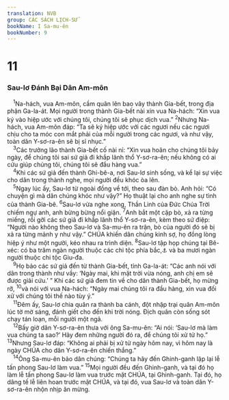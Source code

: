```yaml
---
translation: NVB
group: CÁC SÁCH LỊCH-SỬ
bookName: I Sa-mu-ên 
bookNumber: 9
---
```


<div class="title"><h1>11</h1><h3>Sau-lơ Đánh Bại Dân Am-môn </h3></div>
<span class="verse 1sa_11_1"> <sup>1</sup>Na-hách, vua Am-môn, cầm quân lên bao vây thành Gia-bết, trong địa phận Ga-la-át. Mọi người trong thành Gia-bết nài xin vua Na-hách: “Xin vua ký vào hiệp ước với chúng tôi, chúng tôi sẽ phục dịch vua.” </span>
<span class="verse 1sa_11_2"><sup>2</sup>Nhưng Na-hách, vua Am-môn đáp: “Ta sẽ ký hiệp ước với các ngươi nếu các ngươi chịu cho ta móc con mắt phải của mỗi người trong các ngươi, và như vậy, toàn dân Y-sơ-ra-ên sẽ bị sỉ nhục.” <br/></span>
<span class="verse 1sa_11_3"> <sup>3</sup>Các trưởng lão thành Gia-bết cố nài nỉ: “Xin vua hoãn cho chúng tôi bảy ngày, để chúng tôi sai sứ giả đi khắp lãnh thổ Y-sơ-ra-ên; nếu không có ai cứu giúp chúng tôi, chúng tôi sẽ đầu hàng vua.” <br/></span>
<span class="verse 1sa_11_4"> <sup>4</sup>Khi các sứ giả đến thành Ghi-bê-a, nơi Sau-lơ sinh sống, và kể lại sự việc cho dân trong thành nghe, mọi người đều khóc òa lên. <br/></span>
<span class="verse 1sa_11_5"> <sup>5</sup>Ngay lúc ấy, Sau-lơ từ ngoài đồng về tới, theo sau đàn bò. Anh hỏi: “Có chuyện gì mà dân chúng khóc như vậy?” Họ thuật lại cho anh nghe sự tình của thành Gia-bê. </span>
<span class="verse 1sa_11_6"><sup>6</sup>Sau-lơ vừa nghe xong, Thần Linh của Đức Chúa Trời chiếm ngự anh, anh bừng bừng nổi giận. </span>
<span class="verse 1sa_11_7"><sup>7</sup>Anh bắt một cặp bò, xả ra từng miếng, rồi gởi các sứ giả đi khắp lãnh thổ Y-sơ-ra-ên, kèm theo sứ điệp: “Người nào không theo Sau-lơ và Sa-mu-ên ra trận, bò của người đó sẽ bị xả ra từng mảnh y như vậy.” CHÚA khiến dân chúng kinh sợ, họ đồng lòng hiệp ý như một người, kéo nhau ra trình diện. </span>
<span class="verse 1sa_11_8"><sup>8</sup>Sau-lơ tập họp chúng tại Bê-xéc: có ba trăm ngàn người thuộc các chi tộc phía bắc,<a data-toggle="tooltip" data-placement="bottom" title="Nt: Y-sơ-ra-ên">⚓</a> và ba mươi ngàn người thuộc chi tộc Giu-đa. <br/></span>
<span class="verse 1sa_11_9"> <sup>9</sup>Họ bảo các sứ giả đến từ thành Gia-bết, tỉnh Ga-la-át: “Các anh nói với dân trong thành như vầy: ‘Ngày mai, khi mặt trời vừa nóng, anh chị em sẽ được giải cứu.’ ” Khi các sứ giả đem tin về cho dân thành Gia-bết, họ mừng rỡ, </span>
<span class="verse 1sa_11_10"><sup>10</sup>và nói với vua Na-hách: “Ngày mai chúng tôi ra đầu hàng, xin vua đối xử với chúng tôi thế nào tùy ý.” <br/></span>
<span class="verse 1sa_11_11"> <sup>11</sup>Đêm ấy, Sau-lơ chia quân ra thành ba cánh, đột nhập trại quân Am-môn lúc tờ mờ sáng, đánh giết cho đến khi trời nóng. Địch quân còn sống sót chạy tán loạn, mỗi người một ngả. <br/></span>
<span class="verse 1sa_11_12"> <sup>12</sup>Bấy giờ dân Y-sơ-ra-ên thưa với ông Sa-mu-ên: “Ai nói: ‘Sau-lơ mà làm vua chúng ta sao?’ Hãy đem những người đó ra, để chúng tôi xử tử họ.” </span>
<span class="verse 1sa_11_13"><sup>13</sup>Nhưng Sau-lơ đáp: “Không ai phải bị xử tử ngày hôm nay, vì hôm nay là ngày CHÚA cho dân Y-sơ-ra-ên chiến thắng.” <br/></span>
<span class="verse 1sa_11_14"> <sup>14</sup>Ông Sa-mu-ên bảo dân chúng: “Chúng ta hãy đến Ghinh-ganh lập lại lễ tấn phong Sau-lơ làm vua.” </span>
<span class="verse 1sa_11_15"><sup>15</sup>Mọi người đều đến Ghinh-ganh, và tại đó họ làm lễ tấn phong Sau-lơ làm vua trước mặt CHÚA, tại Ghinh-ganh. Tại đó, họ dâng tế lễ liên hoan trước mặt CHÚA, và tại đó, vua Sau-lơ và toàn dân Y-sơ-ra-ên nhộn nhịp ăn mừng. <br/></span>
